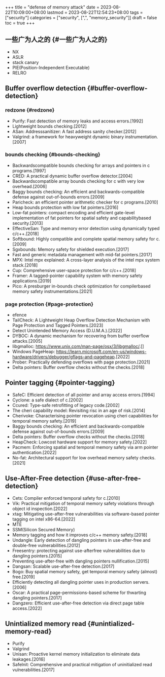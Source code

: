 +++
title = "defense of memory attack"
date = 2023-08-22T10:09:00+08:00
lastmod = 2023-08-22T12:54:23+08:00
tags = ["security"]
categories = ["security", [",", "memory_security"]]
draft = false
toc = true
+++

## 一些广为人之的 {#一些广为人之的}

-   NX
-   ASLR
-   stack canary
-   PIE(Position-Independent Executable)
-   RELRO


## Buffer overflow detection {#buffer-overflow-detection}


### redzone {#redzone}

-   Purify: Fast detection of memory leaks and access errors.[1992]
-   Lightweight bounds checking.[2012]
-   ASan: Addresssanitizer: A fast address sanity checker.[2012]
-   Valgrind: a framework for heavyweight dynamic binary instrumentation.[2007]


### bounds checking {#bounds-checking}

-   Backwardscompatible bounds checking for arrays and pointers in c programs.[1997]
-   CRED: A practical dynamic buffer overflow detector.[2004]
-   Backwardscompatible array bounds checking for c with very low overhead.[2006]
-   Baggy bounds checking: An efficient and backwards-compatible defense against out-of-bounds errors.[2009]
-   Paricheck: an efficient pointer arithmetic checker for c programs.[2010]
-   Heap bounds protection with low fat pointers.[2016]
-   Low-fat pointers: compact encoding and efficient gate-level implementation of fat pointers for spatial safety and capabilitybased security.[2013]
-   EffectiveSan: Type and memory error detection using dynamically typed c/c++.[2018]
-   Softbound: Highly compatible and complete spatial memory safety for c.[2009]
-   Sgxbounds: Memory safety for shielded execution.[2017]
-   Fast and generic metadata management with mid-fat pointers.[2017]
-   MPX: Intel mpx explained: A cross-layer analysis of the intel mpx system stack.[2018]
-   Cup: Comprehensive user-space protection for c/c++.[2018]
-   Framer: A tagged-pointer capability system with memory safety applications.[2019]
-   Pico: A presburger in-bounds check optimization for compilerbased memory safety instrumentations.[2021]


### page protection {#page-protection}

-   efence
-   TailCheck: A Lightweight Heap Overflow Detection Mechanism with Page Protection and Tagged Pointers.[2023]
-   Detect Unintended Memory Access (D.U.M.A.).[2022]
-   DYBOC: A dynamic mechanism for recovering from buffer overflow attacks.[2005]
-   libgmalloc: <https://www.unix.com/man-page/osx/3/libgmalloc/>.[]
-   Windows PageHeap: <https://learn.microsoft.com/en-us/windows-hardware/drivers/debugger/gflags-and-pageheap>.[2022]
-   Prober: Practically defending overflows with page protection.[2021]
-   Delta pointers: Buffer overflow checks without the checks.[2018]


## Pointer tagging {#pointer-tagging}

-   SafeC: Efficient detection of all pointer and array access errors.[1994]
-   Cyclone: a safe dialect of c.[2002]
-   Ccured: Type-safe retrofitting of legacy code.[2002]
-   The cheri capability model: Revisiting risc in an age of risk.[2014]
-   Cherivoke: Characterising pointer revocation using cheri capabilities for temporal memory safety.[2019]
-   Baggy bounds checking: An efficient and backwards-compatible defense against out-of-bounds errors.[2009]
-   Delta pointers: Buffer overflow checks without the checks.[2018]
-   HeapCheck: Lowcost hardware support for memory safety.[2022]
-   Pacmem: Enforcing spatial and temporal memory safety via arm pointer authentication.[2022]
-   No-fat: Architectural support for low overhead memory safety checks.[2021]


## Use-After-Free detection {#use-after-free-detection}

-   Cets: Compiler enforced temporal safety for c.[2010]
-   Vik: Practical mitigation of temporal memory safety violations through object id inspection.[2022]
-   xtag: Mitigating use-after-free vulnerabilities via software-based pointer tagging on intel x86-64.[2022]
-   MTE
-   SSM(Silicon Secured Memory)
-   Memory tagging and how it improves c/c++ memory safety.[2018]
-   Undangle: Early detection of dangling pointers in use-after-free and double-free vulnerabilities.[2012]
-   Freesentry: protecting against use-afterfree vulnerabilities due to dangling pointers.[2015]
-   Preventing use-after-free with dangling pointers nullification.[2015]
-   Dangsan: Scalable use-after-free detection.[2017]
-   Bogo: Buy spatial memory safety, get temporal memory safety (almost) free.[2019]
-   Efficiently detecting all dangling pointer uses in production servers.[2006]
-   Oscar: A practical page-permissions-based scheme for thwarting dangling pointers.[2017]
-   Dangzero: Efficient use-after-free detection via direct page table access.[2022]


## Unintialized memory read {#unintialized-memory-read}

-   Purify
-   Valgrind
-   Unisan: Proactive kernel memory initialization to eliminate data leakages.[2016]
-   Safelnit: Comprehensive and practical mitigation of uninitialized read vulnerabilities.[2017]
